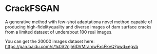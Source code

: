 # CrackFSGAN
A generative method with few-shot adaptationa novel method capable of producing high-fidelityquality and diverse images of dam surface cracks from a limited dataset of underabout 100 real images.

You can get the 20000 images dataset here:
https://pan.baidu.com/s/1x0S2njh6DVMramwFxcFkvQ?pwd=egvb 
